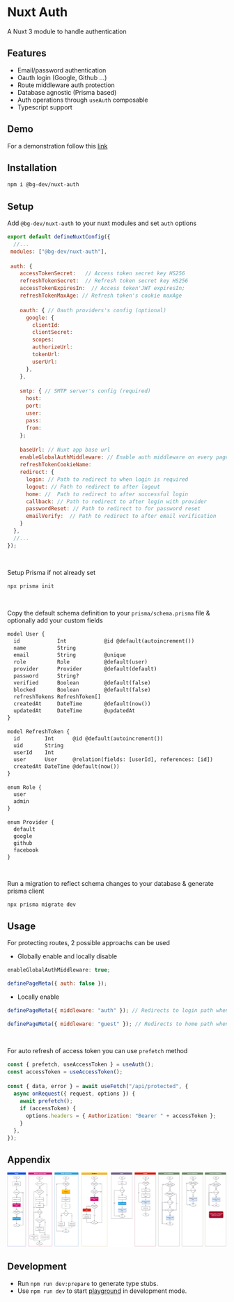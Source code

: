 # Nuxt Auth

A Nuxt 3 module to handle authentication

## Features

- Email/password authentication
- Oauth login (Google, Github ...)
- Route middleware auth protection
- Database agnostic (Prisma based)
- Auth operations through `useAuth` composable
- Typescript support

## Demo

For a demonstration follow this [link](https://nuxt-auth-starter.vercel.app/)

## Installation

```bash
npm i @bg-dev/nuxt-auth
```

## Setup

Add `@bg-dev/nuxt-auth` to your nuxt modules and set `auth` options

```javascript
export default defineNuxtConfig({
  //...
 modules: ["@bg-dev/nuxt-auth"],

 auth: {
    accessTokenSecret:   // Access token secret key HS256
    refreshTokenSecret:  // Refresh token secret key HS256
    accessTokenExpiresIn:  // Access token'JWT expiresIn;
    refreshTokenMaxAge: // Refresh token's cookie maxAge

    oauth: { // Oauth providers's config (optional)
      google: {
        clientId:
        clientSecret:
        scopes:
        authorizeUrl:
        tokenUrl:
        userUrl:
      },
    },

    smtp: { // SMTP server's config (required)
      host:
      port:
      user:
      pass:
      from:
    };

    baseUrl: // Nuxt app base url
    enableGlobalAuthMiddleware: // Enable auth middleware on every page
    refreshTokenCookieName:
    redirect: {
      login: // Path to redirect to when login is required
      logout: // Path to redirect to after logout
      home: //  Path to redirect to after successful login
      callback: // Path to redirect to after login with provider
      passwordReset: // Path to redirect to for password reset
      emailVerify:  // Path to redirect to after email verification
    }
  },
  //...
});
```

<br>

Setup Prisma if not already set

```bash
npx prisma init
```

<br>

Copy the default schema definition to your `prisma/schema.prisma` file & optionally add your custom fields

```prisma
model User {
  id            Int            @id @default(autoincrement())
  name          String
  email         String         @unique
  role          Role           @default(user)
  provider      Provider       @default(default)
  password      String?
  verified      Boolean        @default(false)
  blocked       Boolean        @default(false)
  refreshTokens RefreshToken[]
  createdAt     DateTime       @default(now())
  updatedAt     DateTime       @updatedAt
}

model RefreshToken {
  id        Int      @id @default(autoincrement())
  uid       String
  userId    Int
  user      User     @relation(fields: [userId], references: [id])
  createdAt DateTime @default(now())
}

enum Role {
  user
  admin
}

enum Provider {
  default
  google
  github
  facebook
}
```

<br>

Run a migration to reflect schema changes to your database & generate prisma client

```bash
npx prisma migrate dev
```

## Usage

For protecting routes, 2 possible approachs can be used

- Globally enable and locally disable

```javascript
enableGlobalAuthMiddleware: true;
```

```javascript
definePageMeta({ auth: false });
```

- Locally enable

```javascript
definePageMeta({ middleware: "auth" }); // Redirects to login path when not loggedIn
```

```javascript
definePageMeta({ middleware: "guest" }); // Redirects to home path when loggedIn
```

<br>

For auto refresh of access token you can use `prefetch` method

```javascript
const { prefetch, useAccessToken } = useAuth();
const accessToken = useAccessToken();

const { data, error } = await useFetch("/api/protected", {
  async onRequest({ request, options }) {
    await prefetch();
    if (accessToken) {
      options.headers = { Authorization: "Bearer " + accessToken };
    }
  },
});
```

## Appendix

![workflow](https://github.com/becem-gharbi/nuxt-auth/blob/alpha/workflow.png)

## Development

- Run `npm run dev:prepare` to generate type stubs.
- Use `npm run dev` to start [playground](./playground) in development mode.
